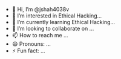 - 👋 Hi, I’m @jshah4038v
- 👀 I’m interested in Ethical Hacking...
- 🌱 I’m currently learning Ethical Hacking...
- 💞️ I’m looking to collaborate on ...
- 📫 How to reach me ...
- 😄 Pronouns: ...
- ⚡ Fun fact: ...

<!---
jshah4038v/jshah4038v is a ✨ special ✨ repository because its `README.md` (this file) appears on your GitHub profile.
You can click the Preview link to take a look at your changes.
--->
